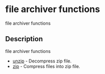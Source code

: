 # file archiver functions

file archiver functions

## Description

file archiver functions

- [unzip](unzip.md) - Decompress zip file.
- [zip](zip.md) - Compress files into zip file.
